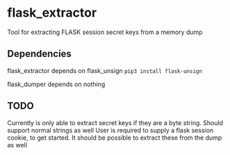 # flask_extractor
Tool for extracting FLASK session secret keys from a memory dump

## Dependencies
flask_extractor depends on flask_unsign
`pip3 install flask-unsign`

flask_dumper depends on nothing

## TODO
Currently is only able to extract secret keys if they are a byte string. Should support normal strings as well
User is required to supply a flask session cookie, to get started. It should be possible to extract these from the dump as well
